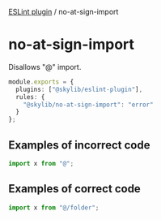 [ESLint plugin](https://ilyub.github.io/eslint-plugin/) / no-at-sign-import

# no-at-sign-import

Disallows "@" import.

```ts
module.exports = {
  plugins: ["@skylib/eslint-plugin"],
  rules: {
    "@skylib/no-at-sign-import": "error"
  }
};
```

## Examples of incorrect code

```ts
import x from "@";
```

## Examples of correct code

```ts
import x from "@/folder";
```